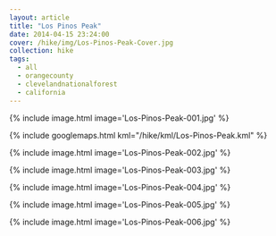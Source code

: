 ```yaml
---
layout: article
title: "Los Pinos Peak"
date: 2014-04-15 23:24:00
cover: /hike/img/Los-Pinos-Peak-Cover.jpg
collection: hike
tags:
  - all
  - orangecounty
  - clevelandnationalforest
  - california
---
```


{% include image.html image='Los-Pinos-Peak-001.jpg' %}

<!--more-->

{% include googlemaps.html kml="/hike/kml/Los-Pinos-Peak.kml" %}

{% include image.html image='Los-Pinos-Peak-002.jpg' %}

{% include image.html image='Los-Pinos-Peak-003.jpg' %}

{% include image.html image='Los-Pinos-Peak-004.jpg' %}

{% include image.html image='Los-Pinos-Peak-005.jpg' %}

{% include image.html image='Los-Pinos-Peak-006.jpg' %}
